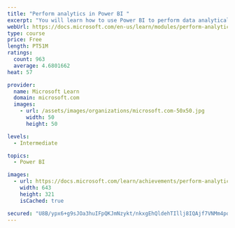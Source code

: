 ```yaml
---
title: "Perform analytics in Power BI "
excerpt: "You will learn how to use Power BI to perform data analytical functions, how to identify outliers in your data, how to group data together, and how to bin data for analysis. You will also learn how to perform time series analysis. Finally, you will work with advanced analytic features of Power BI, such as Quick Insights, AI Insights, and the Analyze feature."
webUrl: https://docs.microsoft.com/en-us/learn/modules/perform-analytics-power-bi/
type: course
price: Free
length: PT51M
ratings:
  count: 963
  average: 4.6801662
heat: 57

provider:
  name: Microsoft Learn
  domain: microsoft.com
  images:
    - url: /assets/images/organizations/microsoft.com-50x50.jpg
      width: 50
      height: 50

levels:
  - Intermediate

topics:
  - Power BI

images:
  - url: https://docs.microsoft.com/learn/achievements/perform-analytics-power-bi-social.png
    width: 643
    height: 321
    isCached: true

secured: "U8B/ypx6+g9sJOa3huIFpQKJmNzykt/nkxgEhQldehTIllj8IQAjf7VNMm4pqNUbArKc/7X5Y2cg1wWMbEx9nrQJBy3ecIkAivD7nSbRRnQ3RWSJzOv2b0XcUdicPd/2f8Ra1ALnZfj0tC2HMO9wIvRqdukgE3RJ/mCWkBZkNi1hM3RqLDpmgFtfSodR6OUaYt6DKTmWbbFR+WHBAuAvLkKxAuJvQP6olVO8C2/YlUF6ARDNRGUl3tXzJhSC0N44waetni9IxT2YF+c3JQbIU2uAeQdA0boMOvobHZJbMAI6xt2Y2llLmxUJpH3s082SYkpXpLC94jySE7QaMrqync4hajzm7lOWqf3sQpzyktx+reekVagTlHvzPm3dUsYj4gWyOlpAgTJvifKHleIEXCwvHqROLKGn7Odynb7eTuI=;Gmw1aLK9X3HcwgMshcQeEw=="
---
```


